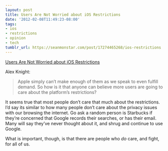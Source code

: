 ```yaml
---
layout: post
title: Users Are Not Worried about iOS Restrictions
date: '2012-02-08T11:49:23-08:00'
tags:
- ios
- restrictions
- opinion
- tech
tumblr_url: https://seanmonstar.com/post/17274465268/ios-restrictions
---
```

[Users Are Not Worried about iOS Restrictions](http://zerodistraction.com/blog/2012/2/7/users-are-not-worried-about-ios-restrictions.html)  

Alex Knight:

> Apple simply can’t make enough of them as we speak to even fulfill demand. So how is it that anyone can believe more users are going to care about the platform’s restrictions?

It seems true that most people don’t care that much about the restrictions. I’d say its similar to how many people don’t care about the privacy issues with our browsing the internet. Go ask a random person is Starbucks if they’re concerned that Google records their searches, or has their email. Many will say they’ve never thought about it, and shrug and continue to use Google.

What is important, though, is that there are people who _do_ care, and fight, for all of us.

